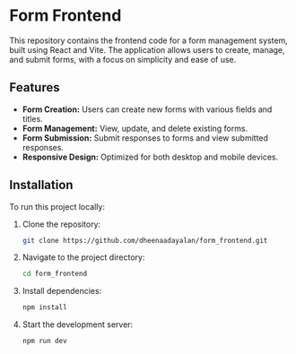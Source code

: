 # Form Frontend

This repository contains the frontend code for a form management system, built using React and Vite. The application allows users to create, manage, and submit forms, with a focus on simplicity and ease of use.

## Features

- **Form Creation:** Users can create new forms with various fields and titles.
- **Form Management:** View, update, and delete existing forms.
- **Form Submission:** Submit responses to forms and view submitted responses.
- **Responsive Design:** Optimized for both desktop and mobile devices.

## Installation

To run this project locally:

1. Clone the repository:
   ```bash
   git clone https://github.com/dheenaadayalan/form_frontend.git

2. Navigate to the project directory:
   ```bash
   cd form_frontend

3. Install dependencies:
   ```bash
   npm install

4. Start the development server:
   ```bash
   npm run dev

